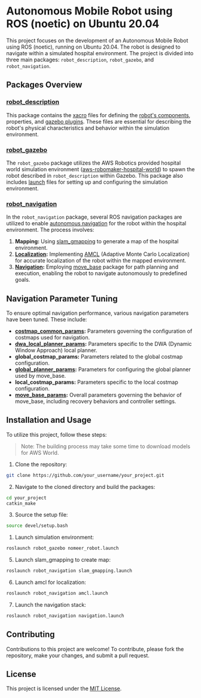 # Autonomous Mobile Robot using ROS (noetic) on Ubuntu 20.04

This project focuses on the development of an Autonomous Mobile Robot using ROS (noetic), running on Ubuntu 20.04. The robot is designed to navigate within a simulated hospital environment. The project is divided into three main packages: `robot_description`, `robot_gazebo`, and `robot_navigation`.

## Packages Overview

### [robot_description](src/robot_description)
This package contains the [xacro](http://wiki.ros.org/xacro) files for defining the [robot's components](http://wiki.ros.org/urdf/Tutorials), properties, and [gazebo plugins](https://classic.gazebosim.org/tutorials?tut=ros_gzplugins). These files are essential for describing the robot's physical characteristics and behavior within the simulation environment.

### [robot_gazebo](src/robot_gazebo)
The `robot_gazebo` package utilizes the AWS Robotics provided hospital world simulation environment ([aws-robomaker-hospital-world](https://github.com/aws-robotics/aws-robomaker-hospital-world)) to spawn the robot described in `robot_description` within Gazebo. This package also includes [launch](http://wiki.ros.org/roslaunch) files for setting up and configuring the simulation environment.

### [robot_navigation](src/robot_navigation)
In the `robot_navigation` package, several ROS navigation packages are utilized to enable [autonomous navigation](http://wiki.ros.org/navigation) for the robot within the hospital environment. The process involves:

1. **Mapping:** Using [slam_gmapping](http://wiki.ros.org/gmapping) to generate a map of the hospital environment.
2. **[Localization](https://docs.ros.org/en/melodic/api/robot_localization/html/index.html):** Implementing [AMCL](http://wiki.ros.org/amcl) (Adaptive Monte Carlo Localization) for accurate localization of the robot within the mapped environment.
3. **[Navigation](http://wiki.ros.org/navigation):** Employing [move_base](https://wiki.ros.org/move_base) package for path planning and execution, enabling the robot to navigate autonomously to predefined goals.

## Navigation Parameter Tuning

To ensure optimal navigation performance, various navigation parameters have been tuned. These include:

- **[costmap_common_params](http://wiki.ros.org/costmap_2d):** Parameters governing the configuration of costmaps used for navigation.
- **[dwa_local_planner_params](http://wiki.ros.org/dwa_local_planner?distro=noetic):** Parameters specific to the DWA (Dynamic Window Approach) local planner.
- **global_costmap_params:** Parameters related to the global costmap configuration.
- **[global_planner_params](http://wiki.ros.org/global_planner?distro=noetic):** Parameters for configuring the global planner used by move_base.
- **local_costmap_params:** Parameters specific to the local costmap configuration.
- **[move_base_params](http://wiki.ros.org/move_base?distro=noetic):** Overall parameters governing the behavior of move_base, including recovery behaviors and controller settings.

## Installation and Usage

To utilize this project, follow these steps:
> Note: The building process may take some time to download models for AWS World.

1. Clone the repository:

```bash
git clone https://github.com/your_username/your_project.git
```

2. Navigate to the cloned directory and build the packages:

```bash
cd your_project
catkin_make
```

3. Source the setup file:

```bash
source devel/setup.bash
```

1. Launch simulation environment:

```bash
roslaunch robot_gazebo nomeer_robot.launch
```

5. Launch slam_gmapping to create map:

```bash
roslaunch robot_navigation slam_gmapping.launch
```
6. Launch amcl for localization:

```bash
roslaunch robot_navigation amcl.launch
```

7. Launch the navigation stack:

```bash
roslaunch robot_navigation navigation.launch
```

## Contributing

Contributions to this project are welcome! To contribute, please fork the repository, make your changes, and submit a pull request.

## License

This project is licensed under the [MIT License](LICENSE).
